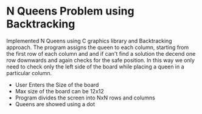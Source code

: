 # N Queens Problem using Backtracking

Implemented N Queens using C graphics library and Backtracking approach. 
The program assigns the queen to each column, starting from the first row of each column and and if can't find a solution the decend
one row downwards and again checks for the safe position. In this way we only need to check only the left side of the board while placing
a queen in a particular column.

- User Enters the Size of the board
- Max size of the board can be 12x12
- Program divides the screen into NxN rows and columns
- Queens are showed using a dot
